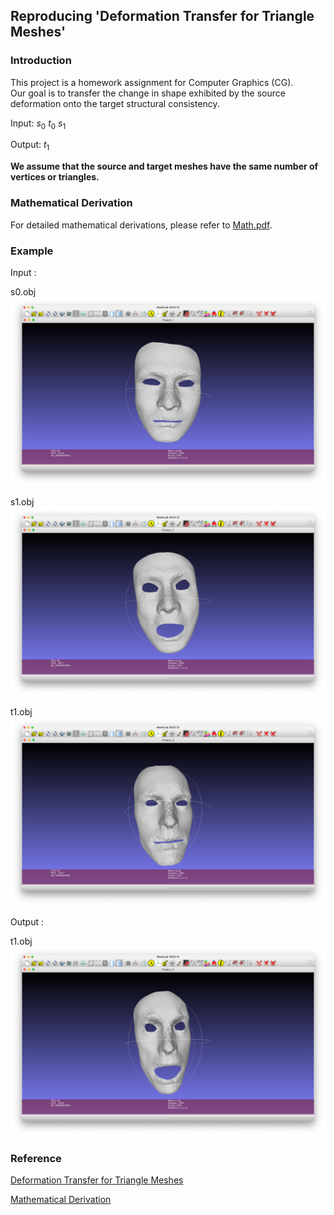## Reproducing 'Deformation Transfer for Triangle Meshes'
### Introduction
This project is a homework assignment for Computer Graphics (CG).  
Our goal is to transfer the change in shape exhibited by the source deformation onto the target structural consistency.

Input: $s_0$ $t_0$ $s_1$

Output: $t_1$

**We assume that the source and target meshes have the same number of vertices or triangles.**  

### Mathematical Derivation
For detailed mathematical derivations, please refer to [Math.pdf](Math.pdf).

### Example

Input :

s0.obj![](example/s0.png)

s1.obj![](example/s1.png)

t1.obj![](example/t0.png)

Output :

t1.obj
![](example/t1.png)


### Reference
[Deformation Transfer for Triangle Meshes](https://people.csail.mit.edu/sumner/research/deftransfer/Sumner2004DTF.pdf)

[Mathematical Derivation](https://blog.scubot.com/article/4581/)